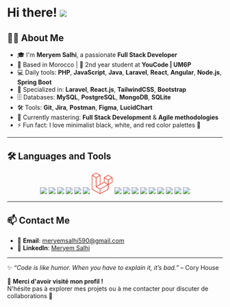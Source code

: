 # Hi there! <img src="https://github.com/TheDudeThatCode/TheDudeThatCode/blob/master/Assets/Hi.gif" width="35" />

## 👩‍💻 About Me  

- 🎓 I'm **Meryem Salhi**, a passionate **Full Stack Developer**  
- 📍 Based in Morocco | 🎒 2nd year student at **YouCode | UM6P**  
- 💻 Daily tools: **PHP**, **JavaScript**, **Java**, **Laravel**, **React**, **Angular**, **Node.js**, **Spring Boot**  
- 🎯 Specialized in: **Laravel**, **React.js**, **TailwindCSS**, **Bootstrap**  
- 🗄️ Databases: **MySQL**, **PostgreSQL**, **MongoDB**, **SQLite**  
- 🛠️ Tools: **Git**, **Jira**, **Postman**, **Figma**, **LucidChart**  
- 🌱 Currently mastering: **Full Stack Development** & **Agile methodologies**  
- ⚡ Fun fact: I love minimalist black, white, and red color palettes 🎨  

---


## 🛠️ Languages and Tools  

<p align="center">
    <!-- Languages -->
<img src="https://cdn.jsdelivr.net/gh/devicons/devicon/icons/c/c-original.svg" width="50px" />
<img src="https://cdn.jsdelivr.net/gh/devicons/devicon/icons/javascript/javascript-original.svg" width="50px" />
<img src="https://cdn.jsdelivr.net/gh/devicons/devicon/icons/php/php-original.svg" width="50px" />
<img src="https://cdn.jsdelivr.net/gh/devicons/devicon/icons/java/java-original.svg" width="50px" />
<img src="https://cdn.jsdelivr.net/gh/devicons/devicon/icons/python/python-original.svg" width="50px" />

<!-- Frameworks & Libraries -->
<img src="https://cdn.jsdelivr.net/gh/devicons/devicon/icons/react/react-original.svg" width="50px" />
<img src="https://raw.githubusercontent.com/devicons/devicon/master/icons/laravel/laravel-original.svg" width="50px" />
<img src="https://cdn.jsdelivr.net/gh/devicons/devicon/icons/bootstrap/bootstrap-original.svg" width="50px" />
<img src="https://cdn.jsdelivr.net/gh/devicons/devicon/icons/tailwindcss/tailwindcss-original.svg" width="50px" />
<!-- Java -->
<img src="https://cdn.jsdelivr.net/gh/devicons/devicon/icons/java/java-original.svg" width="50px" />

<!-- Spring & Spring Boot -->
<img src="https://cdn.jsdelivr.net/gh/devicons/devicon/icons/spring/spring-original.svg" width="50px" />


<!-- Database -->
<img src="https://cdn.jsdelivr.net/gh/devicons/devicon/icons/mysql/mysql-original.svg" width="50px" />
<img src="https://cdn.jsdelivr.net/gh/devicons/devicon/icons/postgresql/postgresql-original.svg" width="50px" />

<!-- Web Basics -->
<img src="https://cdn.jsdelivr.net/gh/devicons/devicon/icons/html5/html5-original.svg" width="50px" />
<img src="https://cdn.jsdelivr.net/gh/devicons/devicon/icons/css3/css3-original.svg" width="50px" />

<!-- Tools -->
<img src="https://cdn.jsdelivr.net/gh/devicons/devicon/icons/git/git-original.svg" width="50px" />

</p>

---

## 📫 Contact Me  

- 📧 **Email**: [meryemsalhi590@gmail.com](mailto:meryemsalhi590@gmail.com)  
- 💼 **LinkedIn**: [Meryem Salhi](https://www.linkedin.com/in/meryem-salhi-73251b33a/)   

---

✨ *“Code is like humor. When you have to explain it, it’s bad.”* – Cory House  

🎉 **Merci d'avoir visité mon profil !**  
N'hésite pas à explorer mes projets ou à me contacter pour discuter de collaborations 🚀
